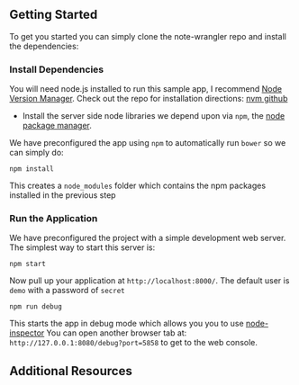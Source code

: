 ## Getting Started

To get you started you can simply clone the note-wrangler repo and install the dependencies:

### Install Dependencies

You will need node.js installed to run this sample app, I recommend [Node Version Manager][nvm]. 
Check out the repo for installation directions: [nvm github][nvm]

* Install the server side node libraries we depend upon via `npm`, the [node package manager][npm].

We have preconfigured the app using `npm` to automatically run `bower` so we can simply do:

```
npm install
```
This creates a `node_modules` folder which contains the npm packages installed in the previous step

### Run the Application

We have preconfigured the project with a simple development web server.  The simplest way to start
this server is:

```
npm start
```

Now pull up your application at `http://localhost:8000/`. The default user is `demo` with a password of `secret`

```
npm run debug
```
This starts the app in debug mode which allows you you to use [node-inspector](https://github.com/node-inspector/node-inspector)
You can open another browser tab at: `http://127.0.0.1:8080/debug?port=5858` to get to the web console.

## Additional Resources

[angular]: http://angularjs.org/
[git]: http://git-scm.com/
[npm]: https://www.npmjs.org/
[node]: http://nodejs.org
[http-server]: https://github.com/nodeapps/http-server
[nvm]: https://github.com/creationix/nvm
